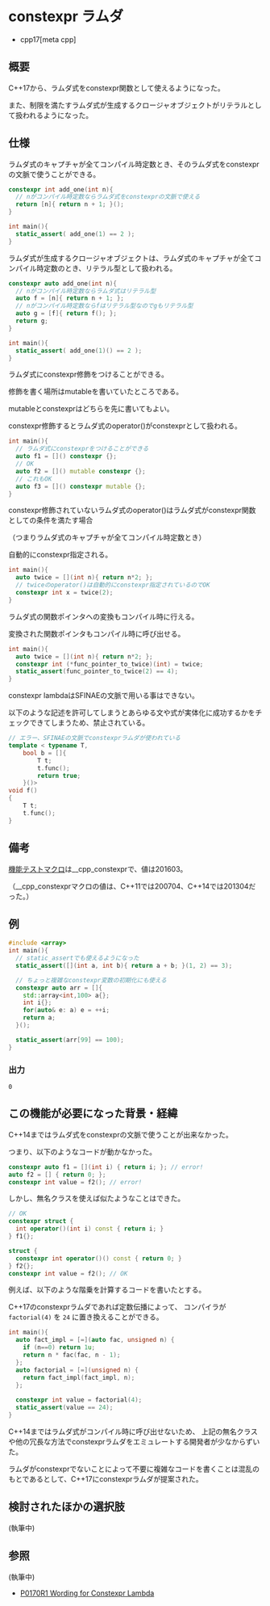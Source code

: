 # constexpr ラムダ

* cpp17[meta cpp]

## 概要

C++17から、ラムダ式をconstexpr関数として使えるようになった。

また、制限を満たすラムダ式が生成するクロージャオブジェクトがリテラルとして扱われるようになった。

## 仕様

ラムダ式のキャプチャが全てコンパイル時定数とき、そのラムダ式をconstexprの文脈で使うことができる。

```cpp example
constexpr int add_one(int n){
  // nがコンパイル時定数ならラムダ式をconstexprの文脈で使える
  return [n]{ return n + 1; }();
}

int main(){
  static_assert( add_one(1) == 2 );
}
```

ラムダ式が生成するクロージャオブジェクトは、ラムダ式のキャプチャが全てコンパイル時定数のとき、リテラル型として扱われる。

```cpp example
constexpr auto add_one(int n){
  // nがコンパイル時定数ならラムダ式はリテラル型
  auto f = [n]{ return n + 1; };
  // nがコンパイル時定数ならfはリテラル型なのでgもリテラル型
  auto g = [f]{ return f(); };
  return g;
}

int main(){
  static_assert( add_one(1)() == 2 );
}
```

ラムダ式にconstexpr修飾をつけることができる。

修飾を書く場所はmutableを書いていたところである。

mutableとconstexprはどちらを先に書いてもよい。

constexpr修飾するとラムダ式のoperator()がconstexprとして扱われる。

```cpp example
int main(){
  // ラムダ式にconstexprをつけることができる
  auto f1 = []() constexpr {};
  // OK
  auto f2 = []() mutable constexpr {};
  // これもOK
  auto f3 = []() constexpr mutable {};
}
```

constexpr修飾されていないラムダ式のoperator()はラムダ式がconstexpr関数としての条件を満たす場合

（つまりラムダ式のキャプチャが全てコンパイル時定数とき）

自動的にconstexpr指定される。

```cpp example
int main(){
  auto twice = [](int n){ return n*2; };
  // twiceのoperator()は自動的にconstexpr指定されているのでOK
  constexpr int x = twice(2);
}
```

ラムダ式の関数ポインタへの変換もコンパイル時に行える。

変換された関数ポインタもコンパイル時に呼び出せる。

```cpp example
int main(){
  auto twice = [](int n){ return n*2; };
  constexpr int (*func_pointer_to_twice)(int) = twice;
  static_assert(func_pointer_to_twice(2) == 4);
}
```

constexpr lambdaはSFINAEの文脈で用いる事はできない。

以下のような記述を許可してしまうとあらゆる文や式が実体化に成功するかをチェックできてしまうため、禁止されている。

```cpp
// エラー、SFINAEの文脈でconstexprラムダが使われている
template < typename T,
    bool b = []{
        T t;
        t.func();
        return true;
    }()>
void f()
{
    T t;
    t.func();
}
```

## 備考

[機能テストマクロ](../../lang/cpp17/feature_test_macros.md)は__cpp_constexprで、値は201603。

（__cpp_constexprマクロの値は、C++11では200704、C++14では201304だった。）

## 例

```cpp example
#include <array>
int main(){
  // static_assertでも使えるようになった
  static_assert([](int a, int b){ return a + b; }(1, 2) == 3);

  // ちょっと複雑なconstexpr変数の初期化にも使える
  constexpr auto arr = []{
    std::array<int,100> a{};
    int i{};
    for(auto& e: a) e = ++i;
    return a;
  }();

  static_assert(arr[99] == 100);
}
```

### 出力

```
0
```

## この機能が必要になった背景・経緯

C++14まではラムダ式をconstexprの文脈で使うことが出来なかった。

つまり、以下のようなコードが動かなかった。

```cpp
constexpr auto f1 = [](int i) { return i; }; // error!
auto f2 = [] { return 0; };
constexpr int value = f2(); // error!
```

しかし、無名クラスを使えば似たようなことはできた。

```cpp
// OK
constexpr struct {
  int operator()(int i) const { return i; }
} f1{};

struct {
  constexpr int operator()() const { return 0; }
} f2{};
constexpr int value = f2(); // OK
```

例えば、以下のような階乗を計算するコードを書いたとする。

C++17のconstexprラムダであれば定数伝播によって、
コンパイラが `factorial(4)` を `24` に置き換えることができる。

```cpp example
int main(){
  auto fact_impl = [=](auto fac, unsigned n) {
    if (n==0) return 1u;
    return n * fac(fac, n - 1);
  };
  auto factorial = [=](unsigned n) {
    return fact_impl(fact_impl, n);
  };
    
  constexpr int value = factorial(4);
  static_assert(value == 24);
}
```

C++14まではラムダ式がコンパイル時に呼び出せないため、
上記の無名クラスや他の冗長な方法でconstexprラムダをエミュレートする開発者が少なからずいた。

ラムダがconstexprでないことによって不要に複雑なコードを書くことは混乱のもとであるとして、C++17にconstexprラムダが提案された。

## 検討されたほかの選択肢

(執筆中)

## 参照

(執筆中)
- [P0170R1 Wording for Constexpr Lambda](http://www.open-std.org/jtc1/sc22/wg21/docs/papers/2016/p0170r1.pdf)
